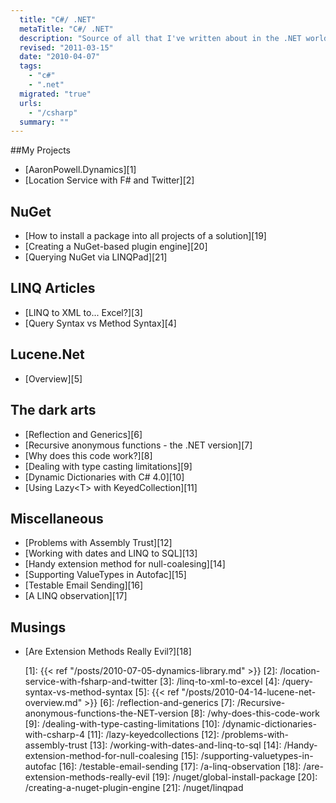 ```yaml
---
  title: "C#/ .NET"
  metaTitle: "C#/ .NET"
  description: "Source of all that I've written about in the .NET world"
  revised: "2011-03-15"
  date: "2010-04-07"
  tags: 
    - "c#"
    - ".net"
  migrated: "true"
  urls: 
    - "/csharp"
  summary: ""
---
```

##My Projects

* [AaronPowell.Dynamics][1]
* [Location Service with F# and Twitter][2]

## NuGet

* [How to install a package into all projects of a solution][19]
* [Creating a NuGet-based plugin engine][20]
* [Querying NuGet via LINQPad][21]

## LINQ Articles ##

* [LINQ to XML to... Excel?][3]
* [Query Syntax vs Method Syntax][4]

## Lucene.Net ##

 - [Overview][5]

## The dark arts ##

* [Reflection and Generics][6]
* [Recursive anonymous functions - the .NET version][7]
* [Why does this code work?][8]
* [Dealing with type casting limitations][9]
* [Dynamic Dictionaries with C# 4.0][10]
* [Using Lazy&lt;T&gt; with KeyedCollection][11]

## Miscellaneous ###

* [Problems with Assembly Trust][12]
* [Working with dates and LINQ to SQL][13]
* [Handy extension method for null-coalesing][14]
* [Supporting ValueTypes in Autofac][15]
* [Testable Email Sending][16]
* [A LINQ observation][17]


## Musings ##

* [Are Extension Methods Really Evil?][18]


  [1]: {{< ref "/posts/2010-07-05-dynamics-library.md" >}}
  [2]: /location-service-with-fsharp-and-twitter
  [3]: /linq-to-xml-to-excel
  [4]: /query-syntax-vs-method-syntax
  [5]: {{< ref "/posts/2010-04-14-lucene-net-overview.md" >}}
  [6]: /reflection-and-generics
  [7]: /Recursive-anonymous-functions-the-NET-version
  [8]: /why-does-this-code-work
  [9]: /dealing-with-type-casting-limitations
  [10]: /dynamic-dictionaries-with-csharp-4
  [11]: /lazy-keyedcollections
  [12]: /problems-with-assembly-trust
  [13]: /working-with-dates-and-linq-to-sql
  [14]: /Handy-extension-method-for-null-coalesing
  [15]: /supporting-valuetypes-in-autofac
  [16]: /testable-email-sending
  [17]: /a-linq-observation
  [18]: /are-extension-methods-really-evil
  [19]: /nuget/global-install-package
  [20]: /creating-a-nuget-plugin-engine
  [21]: /nuget/linqpad